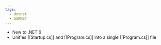 ```yaml
---
tags:
  - dotnet
  - ASPNET
---
```

- New to .NET 6
- Unifies [[Startup.cs]] and [[Program.cs]] into a single [[Program.cs]] file